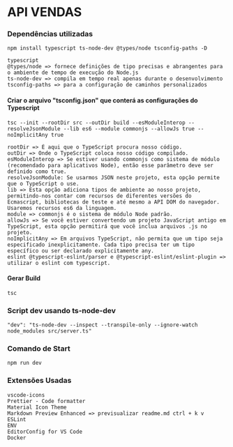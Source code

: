 # API VENDAS

### Dependências utilizadas

``npm install typescript ts-node-dev @types/node tsconfig-paths -D``

```
typescript
@types/node => fornece definições de tipo precisas e abrangentes para o ambiente de tempo de execução do Node.js
ts-node-dev => compila em tempo real apenas durante o desenvolvimento
tsconfig-paths => para a configuração de caminhos personalizados
```

#### Criar o arquivo "tsconfig.json" que conterá as configurações do Typescript
```
tsc --init --rootDir src --outDir build --esModuleInterop --resolveJsonModule --lib es6 --module commonjs --allowJs true --noImplicitAny true
```

```
rootDir => É aqui que o TypeScript procura nosso código.
outDir => Onde o TypeScript coloca nosso código compilado.
esModuleInterop => Se estiver usando commonjs como sistema de módulo (recomendado para aplicativos Node), então esse parâmetro deve ser definido como true.
resolveJsonModule: Se usarmos JSON neste projeto, esta opção permite que o TypeScript o use.
lib => Esta opção adiciona tipos de ambiente ao nosso projeto, permitindo-nos contar com recursos de diferentes versões do Ecmascript, bibliotecas de teste e até mesmo a API DOM do navegador. Usaremos recursos es6 da linguagem.
module => commonjs é o sistema de módulo Node padrão.
allowJs => Se você estiver convertendo um projeto JavaScript antigo em TypeScript, esta opção permitirá que você inclua arquivos .js no projeto.
noImplicitAny => Em arquivos TypeScript, não permita que um tipo seja especificado inexplicitamente. Cada tipo precisa ter um tipo específico ou ser declarado explicitamente any.
eslint @typescript-eslint/parser e @typescript-eslint/eslint-plugin => utilizar o eslint com typescript.
```

#### Gerar Build
`tsc`

### Script dev usando ts-node-dev

`"dev": "ts-node-dev --inspect --transpile-only --ignore-watch node_modules src/server.ts"`

### Comando de Start

`npm run dev`

### Extensões Usadas

```
vscode-icons
Prettier - Code formatter
Material Icon Theme
Markdown Preview Enhanced => previsualizar readme.md ctrl + k v
ESLint
ENV
EditorConfig for VS Code
Docker
```

